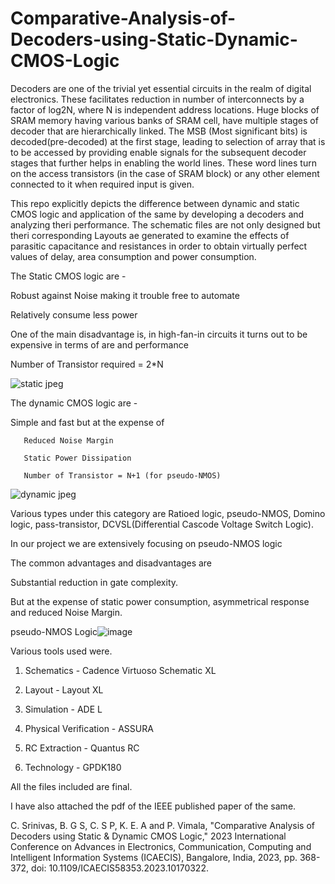 # Comparative-Analysis-of-Decoders-using-Static-Dynamic-CMOS-Logic

Decoders are one of the trivial yet essential circuits in the realm of digital electronics. These facilitates reduction in number of interconnects by a factor of log2N, where N is independent address locations. Huge blocks of SRAM memory having various banks of SRAM cell, have multiple stages of decoder that are hierarchically linked. The MSB (Most significant bits) is decoded(pre-decoded) at the first stage, leading to selection of array that is to be accessed by providing enable signals for the subsequent decoder stages that further helps in enabling the world lines. These word lines turn on the access transistors (in the case of SRAM block) or any other element connected to it when required input is given. 


This repo explicitly depicts the difference between dynamic and static CMOS logic and application of the same by developing a decoders and analyzing theri performance.
The schematic files are not only designed but theri corresponding Layouts ae generated to examine the effects of parasitic capacitance and resistances in order to obtain virtually perfect values of delay, area consumption and power consumption.


The Static CMOS logic are -

Robust against Noise making it trouble free to automate

Relatively consume less power

One of the main disadvantage is, in high-fan-in circuits it turns out to be expensive in terms of are and performance

Number of Transistor required  = 2*N


![static jpeg](https://github.com/ChandanS15/Comparative-Analysis-of-Decoders-using-Static-Dynamic-CMOS-Logic/assets/82103081/e3698d02-b288-4c21-a75f-3a07d7063a3e)

The dynamic CMOS logic are - 

Simple and fast but at the expense of

       Reduced Noise Margin
       
       Static Power Dissipation
       
       Number of Transistor = N+1 (for pseudo-NMOS)
              
![dynamic jpeg](https://github.com/ChandanS15/Comparative-Analysis-of-Decoders-using-Static-Dynamic-CMOS-Logic/assets/82103081/2e0bda8e-9552-4be7-9bc8-fe7b503926f9)  

Various types under this category are Ratioed logic, pseudo-NMOS, Domino logic, pass-transistor, DCVSL(Differential Cascode Voltage Switch Logic).

In our project we are extensively focusing on pseudo-NMOS logic

The common advantages and disadvantages are

Substantial reduction in gate complexity.

But at the expense of static power consumption, asymmetrical response and reduced Noise Margin.


pseudo-NMOS Logic![image](https://github.com/ChandanS15/Comparative-Analysis-of-Decoders-using-Static-Dynamic-CMOS-Logic/assets/82103081/0cc6e3ae-c15d-47e2-a13b-9e160c49c64c)


Various tools used were.

1. Schematics            - Cadence Virtuoso Schematic XL

2. Layout                - Layout XL

3. Simulation            - ADE L

4. Physical Verification - ASSURA

5. RC Extraction         - Quantus RC

6. Technology            - GPDK180


All the files included are final.

I have also attached the pdf of the IEEE published paper of the same.

C. Srinivas, B. G S, C. S P, K. E. A and P. Vimala, "Comparative Analysis of Decoders using Static & Dynamic CMOS Logic," 2023 International Conference on Advances in Electronics, Communication, Computing and Intelligent Information Systems (ICAECIS), Bangalore, India, 2023, pp. 368-372, doi: 10.1109/ICAECIS58353.2023.10170322.
